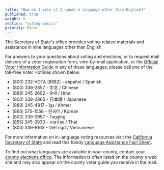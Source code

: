 ```yaml
---
title: "How do I vote if I speak a language other than English?"
published: true
weight: 9
section: "voting-basics"
priority: Minor
---
```

The Secretary of State's office provides voting-related materials and assistance in nine languages other than English.  

For answers to your questions about voting and elections, or to request mail delivery of a voter registration form, vote-by-mail application, or the [Official Voter Information Guide](http://www.voterguide.sos.ca.gov/) in any of these languages, please call one of the toll-free Voter Hotlines shown below.  

- (800) 232-VOTA (8682) - español / Spanish  
- (800) 339-2857 - 中文 / Chinese  
- (888) 345-2692 - हिन्दी / Hindi
- (800) 339-2865 - 日本語 / Japanese  
- (888) 345-4917 - ខ្មែរ / Khmer
- (866) 575-1558 - 한국어 / Korean  
- (800) 339-2957 - Tagalog  
- (855) 345-3933 - ภาษาไทย / Thai  
- (800) 339-8163 - Việt ngữ / Vietnamese  

For more information on in-language voting resources visit the [California Secretary of State](http://www.sos.ca.gov/elections/voting-resources/) and read this handy [Language Assistance Fact Sheet](http://advancingjustice-la.org/sites/default/files/LanguageAssistanceFactSheet.pdf).  

To find out what languages are available in your county, contact your [county elections office](#section-election-office-contact). The information is often listed on the county's web site and may also appear on the county voter guide you receive in the mail.

